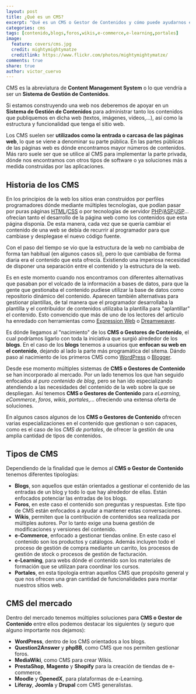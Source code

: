 ```yaml
---
layout: post
title: ¿Qué es un CMS?
excerpt: "Qué es un CMS o Gestor de Contenidos y cómo puede ayudarnos en la construcción y diseño de nuestras webs."
categories: cms
tags: [contenido,blogs,foros,wikis,e-commerce,e-learning,portales]
image:
  feature: covers/cms.jpg
  credit: mightymightymatze
  creditlink: https://www.flickr.com/photos/mightymightymatze/
comments: true
share: true
author: victor_cuervo
---
```


CMS es la abreviatura de **Content Management System** o lo que vendría a ser un **Sistema de Gestión de Contenidos**.

Si estamos construyendo una web nos deberemos de apoyar en un **Sistema de Gestión de Contenidos** para administrar tanto los contenidos que publiquemos en dicha web (textos, imágenes, vídeos,...), así como la estructura y funcionalidad que tenga el sitio web.

Los CMS suelen ser **utilizados como la entrada o carcasa de las páginas web**, lo que se viene a denominar su parte pública. En las partes públicas de las páginas web es dónde encontramos mayor números de contenidos. Más raro suele ser que se utilice al CMS para implementar la parte privada, dónde nos encontramos con otros tipos de software o ya soluciones más a medida construidas por las aplicaciones.

## Historia de los CMS
En los principios de la web los sitios eran construidos por perfiles programadores dónde mediante múltiples tecnologías, que podían pasar por puras páginas [HTML][HTML]/[CSS][CSS] o por tecnologías de servidor [PHP][PHP]/[ASP][ASP]/[JSP][JSP]... ofrecían tanto el desarrollo de la página web como los contenidos que esta página disponía. De esta manera, cada vez que se quería cambiar el contenido de una web se debía de recurrir al programador para que cambiase y desplegase el nuevo código fuente.

Con el paso del tiempo se vio que la estructura de la web no cambiaba de forma tan habitual (en algunos casos sí), pero lo que cambiaba de forma diaria era el contenido que esta ofrecía. Existiendo una imperiosa necesidad de disponer una separación entre el contenido y la estructura de la web.

Es en este momento cuando nos encontramos con diferentes alternativas que pasaban por el volcado de la información a bases de datos, para que la gente que gestionaba el contenido pudiese utilizar la base de datos como repositorio dinámico del contenido. Aparecen también alternativas para gestionar plantillas, de tal manera que el programador desarrollaba la plantilla y el contribuidor de contenidos utilizaba la plantilla para "aplantillar" el contenido. Esto convencido que más de uno de los lectores del artículo ha enredado con herramientas como [Expression Web][ExpressionWeb] o [Dreamweaver][Dreamweaver].

Es dónde llegamos al "nacimiento" de los **CMS o Gestores de Contenido**, el cual podríamos ligarlo con toda la iniciativa que surgió alrededor de los **blogs**. En el caso de los **blogs** tenemos a usuarios que  **enfocan su web en el contenido**, dejando al lado la parte más programática del sitema. Dándo paso al nacimiento de los primeros CMS como [WordPress][WordPress] o [Blogger][Blogger].

Desde ese momento múltiples sistemas de **CMS o Gestores de Contenido** se han incorporado al mercado. Por un lado tenemos los que han seguido enfocados al *puro contenido de blog*, pero se han ido especializando atendiendo a las necesidades del contenido de la web sobre la que se despliegan. Así tenemos **CMS o Gestores de Contenido** para *eLearning*, *eCommerce*, *foros*, *wikis*, *portales*,... ofreciendo una extensa oferta de soluciones.

En algunos casos algunos de los **CMS o Gestores de Contenido** ofrecen varias especializaciones en el contenido que gestionan o son capaces, como es el caso de los *CMS de portales*, de ofrecer la gestión de una amplia cantidad de tipos de contenidos.


## Tipos de CMS

Dependiendo de la finalidad que le demos al **CMS o Gestor de Contenido** tenemos diferentes tipologías:

* **Blogs**, son aquellos que están orientados a gestionar el contenido de las entradas de un blog y todo lo que hay alrededor de ellas. Están enfocados potenciar las entradas de los blogs.
* **Foros**, en este caso el contenido son preguntas y respuestas. Este tipo de CMS están enfocados a ayudar a mantener estas conversaciones.
* **Wikis**, permiten que la contribución de contenidos sea realizada por múltiples autores. Por lo tanto exige una buena gestión de modificaciones y versiones del contenido.
* **e-Commerce**, enfocado a gestionar tiendas online. En este caso el contenido son los productos y catálogos. Además incluyen todo el proceso de gestión de compra mediante un carrito, los procesos de gestión de stock o procesos de gestión de facturación.
* **e-Learning**, para webs dónde el contenido son los materiales de formación que se utilizan para coordinar los cursos.
* **Portales**, en esta tipología entran aquellos CMS que propósito general y que nos ofrecen una gran cantidad de funcionalidades para montar nuestros sitios web.

## CMS del mercado
Dentro del mercado tenemos múltiples soluciones para **CMS o Gestor de Contenido** entre ellos podemos destacar los siguientes (y seguro que alguno importante nos dejamos):

* **WordPress**, dentro de los CMS orientados a los blogs.
* **Question2Answer** y **phpBB**, como CMS que nos permiten gestionar foros.
* **MediaWiki**, como CMS para crear Wikis.
* **PrestaShop**, **Magento** y **Shopify** para la creación de tiendas de e-commerce.
* **Moodle** y **OpenedX**, para plataformas de e-Learning.
* **Liferay**, **Joomla** y **Drupal** com CMS generalistas.


[HTML]: http://www.manualweb.net/html/
[CSS]: http://lineadecodigo.com/categoria/css/
[JSP]: http://lineadecodigo.com/tag/java-jsp/
[ASP]: http://lineadecodigo.com/categoria/asp/
[PHP]: http://lineadecodigo.com/categoria/php/
[ExpressionWeb]: https://es.wikipedia.org/wiki/Expression_Web
[Dreamweaver]: https://es.wikipedia.org/wiki/Adobe_Dreamweaver
[WordPress]: https://wordpress.org/
[Blogger]: https://www.blogger.com/
